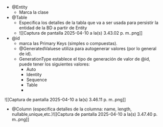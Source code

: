 - @Entity
	- Marca la clase
- @Table
	- Especifica los detalles de la tabla que va a ser usada para persistir la entidad de la BD a partir de Entity
	- ![[Captura de pantalla 2025-04-10 a la(s) 3.43.02 p. m..png]]
- @id
	- marca las Primary Keys (simples o compuestas).
	- @GeneratedValuese utiliza para autogenerar valores (por lo general de id).
	- GenerationType establece el tipo de generación de valor de @id, puede tener los siguientes valores:
		- Auto
		- Identity 
		- Sequence
		- Table
		- 
![[Captura de pantalla 2025-04-10 a la(s) 3.46.11 p. m..png]]
- @Column (especifica detalles de la columna: name, length, nullable,unique,etc.)![[Captura de pantalla 2025-04-10 a la(s) 3.47.40 p. m..png]]